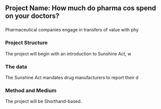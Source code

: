 
## Project Name: How much do pharma cos spend on your doctors?

### 
Pharmaceutical companies engage in transfers of value with phy

### Project Structure
The project will begin with an introduction to Sunshine Act, w

### The data
The Sunshine Act mandates drug manufacturers to report their d

### Method and Medium
The project will be Shorthand-based.
